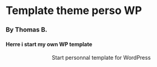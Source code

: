 # Template theme perso WP
### By Thomas B.
#### Herre i start my own WP template

<p align="center">Start personnal template for WordPress</p>
